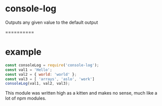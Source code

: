 # console-log
Outputs any given value to the default output

==========

example
=======

``` js
const consoleLog = require('console-log');
const val1 = 'Hello';
const val2 = { world: 'world' };
const val3 = [ 'arrays', 'aslo', 'work']
consoleLog(val1, val2, val3);
```

This module was written high as a kitten and makes no sense, much like a lot of npm modules.
